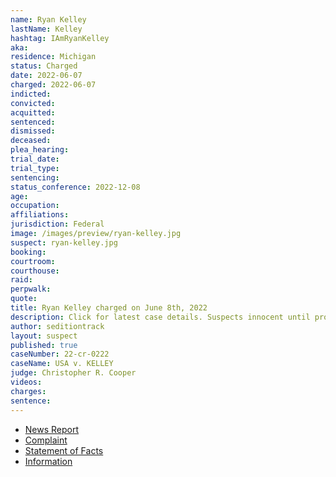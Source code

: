 ```yaml
---
name: Ryan Kelley
lastName: Kelley
hashtag: IAmRyanKelley
aka:
residence: Michigan
status: Charged
date: 2022-06-07
charged: 2022-06-07
indicted:
convicted:
acquitted:
sentenced:
dismissed:
deceased:
plea_hearing:
trial_date:
trial_type:
sentencing:
status_conference: 2022-12-08
age:
occupation:
affiliations:
jurisdiction: Federal
image: /images/preview/ryan-kelley.jpg
suspect: ryan-kelley.jpg
booking:
courtroom:
courthouse:
raid:
perpwalk:
quote:
title: Ryan Kelley charged on June 8th, 2022
description: Click for latest case details. Suspects innocent until proven guilty.
author: seditiontrack
layout: suspect
published: true
caseNumber: 22-cr-0222
caseName: USA v. KELLEY
judge: Christopher R. Cooper
videos:
charges:
sentence:
---
```

- [News Report](https://www.nbcnews.com/politics/justice-department/fbi-raids-home-michigan-gop-gubernatorial-candidate-rcna32761)
- [Complaint](https://www.justice.gov/usao-dc/case-multi-defendant/file/1511811/download)
- [Statement of Facts](https://www.justice.gov/usao-dc/case-multi-defendant/file/1511816/download)
- [Information](https://www.justice.gov/usao-dc/case-multi-defendant/file/1517351/download)
